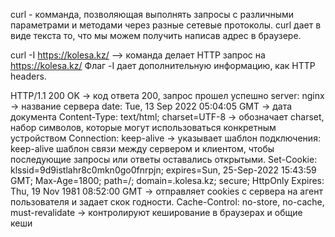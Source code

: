 curl - комманда, позволяющая выполнять запросы с различными параметрами 
и методами через разные сетевые протоколы. curl дает в виде текста то, 
что мы можем получить написав адрес в браузере. 

curl -I https://kolesa.kz/ --> команда делает HTTP запрос на https://kolesa.kz/
Флаг -I дает дополнительную информацию, как HTTP headers.   

HTTP/1.1 200 OK -> код ответа 200, запрос прошел успешно
server: nginx -> название сервера
date: Tue, 13 Sep 2022 05:04:05 GMT -> дата документа
Content-Type: text/html; charset=UTF-8 -> обозначает charset, набор символов, которые могут 
использоваться конкретным устройством
Connection: keep-alive -> указывает шаблон подключения: keep-alive шаблон связи между сервером 
и клиентом, чтобы последующие запросы или ответы оставались открытыми.
Set-Cookie: klssid=9d9istlahr8c0mkn0go0fnrpjn; expires=Sun, 25-Sep-2022 15:43:59 GMT; Max-Age=1800; path=/; domain=.kolesa.kz; secure; HttpOnly
Expires: Thu, 19 Nov 1981 08:52:00 GMT -> отправляет cookies с сервера на агент пользователя и задает скок годности.
Cache-Control: no-store, no-cache, must-revalidate -> контролируют кеширование в браузерах и общие кеши